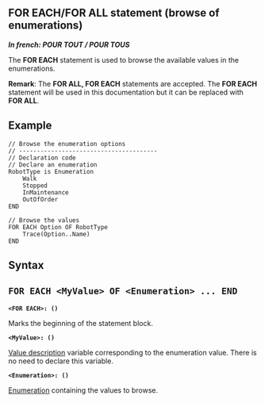 
## FOR EACH/FOR ALL statement (browse of enumerations)

***In french: POUR TOUT / POUR TOUS***
				

<a name="description"></a>
The **FOR EACH** statement is used to browse the available values in the enumerations. 

**Remark**: The **FOR ALL, FOR EACH** statements are accepted. The **FOR EACH** statement will be used in this documentation but it can be replaced with **FOR ALL**.
<a name="Example1"></a>
<a name="sample_code"></a>

## Example


```wl
// Browse the enumeration options
// ---------------------------------------
// Declaration code
// Declare an enumeration
RobotType is Enumeration
	Walk
	Stopped
	InMaintenance
	OutOfOrder
END
```

```wl
// Browse the values
FOR EACH Option OF RobotType
	Trace(Option..Name)	
END
```





<a name="XSYNTAX"></a>
<a name="SYNTAX1"></a>

## Syntax

`FOR EACH <MyValue> OF <Enumeration>
    	 ...
END
`
---

**`<FOR EACH>: ()`**

Marks the beginning of the statement block.

**`<MyValue>: ()`**

[Value description](../WDLang1/1000023061.md) variable corresponding to the enumeration value. There is no need to declare this variable. 

**`<Enumeration>: ()`**

[Enumeration](../Motscles/1514067.md) containing the values to browse.




